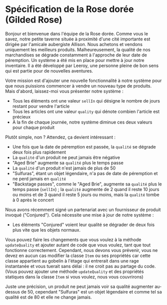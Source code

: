 # Spécification de la Rose dorée (Gilded Rose)

Bonjour et bienvenue dans l'équipe de la Rose dorée. Comme vous le savez, notre petite taverne située à proximité d'une cité importante est dirigée par l'amicale aubergiste Allison. Nous achetons et vendons uniquement les meilleurs produits. Malheureusement, la qualité de nos marchandises se dégrade constamment à l'approche de leur date de péremption. Un système a été mis en place pour mettre à jour notre inventaire. Il a été développé par Leeroy, une personne pleine de bon sens qui est partie pour de nouvelles aventures.

Votre mission est d'ajouter une nouvelle fonctionnalité à notre système pour que nous puissions commencer à vendre un nouveau type de produits. Mais d'abord, laissez-moi vous présenter notre système :

- Tous les éléments ont une valeur `sellIn` qui désigne le nombre de jours restant pour vendre l'article
- Tous les articles ont une valeur `quality` qui dénote combien l'article est précieux
- À la fin de chaque journée, notre système diminue ces deux valeurs pour chaque produit

Plutôt simple, non ? Attendez, ça devient intéressant :

- Une fois que la date de péremption est passée, la `qualité` se dégrade deux fois plus rapidement
- La `qualité` d'un produit ne peut jamais être négative
- "Aged Brie" augmente sa `qualité` plus le temps passe
- La `qualité` d'un produit n'est jamais de plus de 50
- "Sulfuras", étant un objet légendaire, n'a pas de date de péremption et ne perd jamais en `qualité`
- "Backstage passes", comme le "Aged Brie", augmente sa `qualité` plus le temps passe (`sellIn`) ; la `qualité` augmente de 2 quand il reste 10 jours ou moins et de 3 quand il reste 5 jours ou moins, mais la `qualité` tombe à 0 après le concert

Nous avons récemment signé un partenariat avec un fournisseur de produit invoqué ("Conjured"). Cela nécessite une mise à jour de notre système :

- Les éléments "Conjured" voient leur qualité se dégrader de deux fois plus vite que les objets normaux.

Vous pouvez faire les changements que vous voulez à la méthode `updateQuality` et ajouter autant de code que vous voulez, tant que tout fonctionne correctement.
Cependant, nous devons vous prévenir, vous ne devez en aucun cas modifier la classe `Item` ou ses propriétés car cette classe appartient au gobelin à l'étage qui entrerait dans une rage instantanée et vous tuerait sans délai : il ne croit pas au partage du code. (Vous pouvez ajouter une méthode `updateQuality` et des propriétés statiques dans la classe `Item` si vous voulez, nous vous couvrirons)

Juste une précision, un produit ne peut jamais voir sa qualité augmenter au-dessus de 50, cependant "Sulfuras" est un objet légendaire et comme tel sa qualité est de 80 et elle ne change jamais.
